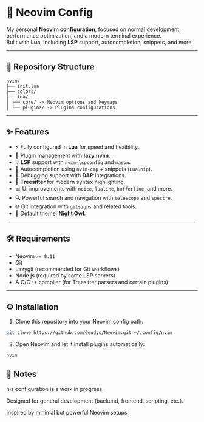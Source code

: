 # 🚀 Neovim Config

My personal **Neovim configuration**, focused on normal development, performance optimization, and a modern terminal experience.  
Built with **Lua**, including **LSP** support, autocompletion, snippets, and more.

---

## 📂 Repository Structure
```
nvim/
├── init.lua
├── colors/
├── lua/
│ ├── core/ -> Neovim options and keymaps
│ └── plugins/ -> Plugins configurations
```

---

## ✨ Features

- ⚡ Fully configured in **Lua** for speed and flexibility.  
- 🧩 Plugin management with **lazy.nvim**.  
- 💡 **LSP** support with `nvim-lspconfig` and `mason`.  
- 🔮 Autocompletion using `nvim-cmp` + snippets (`LuaSnip`).  
- 🐞 Debugging support with **DAP** integrations.  
- 🌲 **Treesitter** for modern syntax highlighting.  
- 📊 UI improvements with `noice`, `lualine`, `bufferline`, and more.  
- 🔍 Powerful search and navigation with `telescope` and `spectre`.  
- 🌐 Git integration with `gitsigns` and related tools.  
- 🎨 Default theme: **Night Owl**.  

---

## 🛠️ Requirements

- Neovim `>= 0.11`
- Git
- Lazygit (recommended for Git workflows)
- Node.js (required by some LSP servers)
- A C/C++ compiler (for Treesitter parsers and certain plugins)

---

## ⚙️ Installation

1. Clone this repository into your Neovim config path:

```bash
git clone https://github.com/Geudys/Neovim.git ~/.config/nvim
```

2. Open Neovim and let it install plugins automatically:
```bash
nvim
```


## 📝 Notes

his configuration is a work in progress.

Designed for general development (backend, frontend, scripting, etc.).

Inspired by minimal but powerful Neovim setups.
